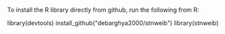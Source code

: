 To install the R library directly from github, run the following from R:

library(devtools)
install_github("debarghya2000/stnweib")
library(stnweib)
